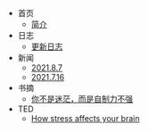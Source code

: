 * 首页
  * [简介](/README.md)
* 日志
  * [更新日志](/log.md)
* 新闻
    * [2021.8.7](/210807.md)
    * [2021.7.16](/210716.md)
* 书摘
  * [你不是迷茫，而是自制力不强](/nibus.md)
* TED
  * [How stress affects your brain](https://chalice-g.github.io/inspire/ted.md)
